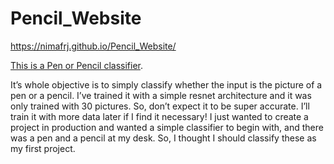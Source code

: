 # Pencil_Website

https://nimafrj.github.io/Pencil_Website/

[This is a Pen or Pencil classifier](https://nimafrj.github.io/Pencil_Website/pencil.html).

It’s whole objective is to simply classify whether the input is the picture of a pen or a pencil.
I’ve trained it with a simple resnet architecture and it was only trained with 30 pictures.
So, don’t expect it to be super accurate. I’ll train it with more data later if I find it necessary!
I just wanted to create a project in production and wanted a simple classifier to begin with, and there was a pen and a pencil at my desk. So, I thought I should classify these as my first project.
